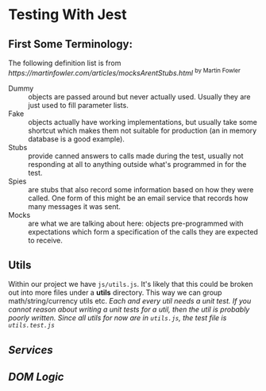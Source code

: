 <h1>Testing With Jest</h1>

<section>
  <h2>First Some Terminology:</h2>
  <p>
    The following definition list is from
    <cite>
      https://martinfowler.com/articles/mocksArentStubs.html
    </cite>
    <sup>
      by Martin Fowler
    </sup>
  </p>
  <dl>
    <dt>
      Dummy
    </dt>
    <dd>
      objects are passed around but never actually used. Usually they are just
      used to fill parameter lists.
    </dd>
    <dt>
      Fake
    </dt>
    <dd>
      objects actually have working implementations, but usually take some
      shortcut which makes them not suitable for production (an in memory
      database is a good example).
    </dd>
    <dt>
      Stubs
    </dt>
    <dd>
      provide canned answers to calls made during the test, usually not
      responding at all to anything outside what's programmed in for the test.
    </dd>
    <dt>
      Spies
    </dt>
    <dd>
      are stubs that also record some information based on how they were called.
      One form of this might be an email service that records how many messages
      it was sent.
    </dd>
    <dt>
      Mocks
    </dt>
    <dd>
      are what we are talking about here: objects pre-programmed with
      expectations which form a specification of the calls they are expected to
      receive.
    </dd>
  </dl>
</section>
<section>
    <h2>Utils</h2>
  <p>Within our project we have <code>js/utils.js</code>. It's likely that this could
    be broken out into more files under a <strong>utils</strong> directory. This way we can group
        math/string/currency utils etc. <i>Each and every<i> util needs a unit test. If you
        cannot reason about writing a unit tests for a util, then the util is probably
    poorly written. Since all utils for now are in <code>utils.js</code>, the test file is
    <code>utils.test.js</code></p>
</section> 
<section>
    <h2>Services</h2>
    <p></p>
</section> 
<section>
    <h2>DOM Logic</h2>
    <p></p>
</section> 
